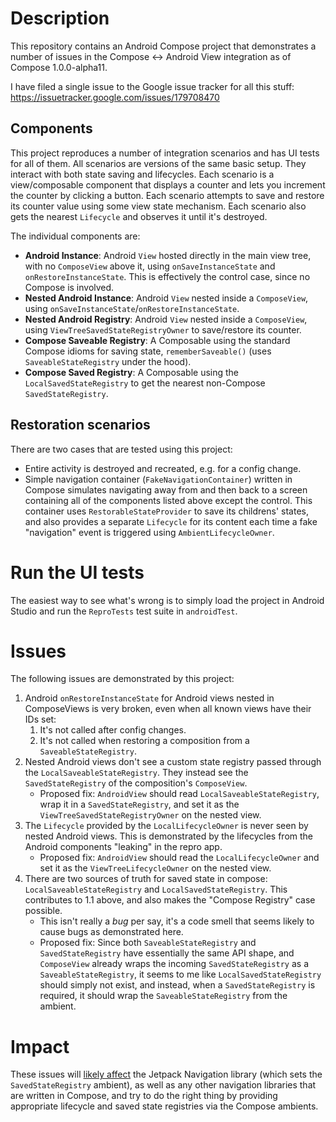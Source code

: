 # Description

This repository contains an Android Compose project that demonstrates a number of issues in the
Compose <-> Android View integration as of Compose 1.0.0-alpha11.

I have filed a single issue to the Google issue tracker for all this stuff: https://issuetracker.google.com/issues/179708470

## Components

This project reproduces a number of integration scenarios and has UI tests for all of them.
All scenarios are versions of the same basic setup. They interact with both state saving and
lifecycles. Each scenario is a view/composable component that displays a counter and lets you
increment the counter by clicking a button. Each scenario attempts to save and restore its counter
value using some view state mechanism. Each scenario also gets the nearest `Lifecycle` and observes
it until it's destroyed.

The individual components are:

 - **Android Instance**: Android `View` hosted directly in the main view tree, with no `ComposeView`
   above it, using `onSaveInstanceState` and `onRestoreInstanceState`. This is effectively the
   control case, since no Compose is involved.
 - **Nested Android Instance**: Android `View` nested inside a `ComposeView`, using
   `onSaveInstanceState`/`onRestoreInstanceState`.
 - **Nested Android Registry**: Android `View` nested inside a `ComposeView`, using
   `ViewTreeSavedStateRegistryOwner` to save/restore its counter.
 - **Compose Saveable Registry**: A Composable using the standard Compose idioms for saving state,
   `rememberSaveable()` (uses `SaveableStateRegistry` under the hood).
 - **Compose Saved Registry**: A Composable using the `LocalSavedStateRegistry` to get the nearest
   non-Compose `SavedStateRegistry`.

## Restoration scenarios

There are two cases that are tested using this project:

 - Entire activity is destroyed and recreated, e.g. for a config change.
 - Simple navigation container (`FakeNavigationContainer`) written in Compose simulates navigating
   away from and then back to a screen containing all of the components listed above except the control. This container uses `RestorableStateProvider` to save its childrens' states, and also provides a separate `Lifecycle` for its content each time a fake "navigation" event is triggered using `AmbientLifecycleOwner`.

# Run the UI tests

The easiest way to see what's wrong is to simply load the project in Android Studio and run the
`ReproTests` test suite in `androidTest`.

# Issues

The following issues are demonstrated by this project:

 1. Android `onRestoreInstanceState` for Android views nested in ComposeViews is very broken, even
    when all known views have their IDs set:
    1. It's not called after config changes.
    2. It's not called when restoring a composition from a `SaveableStateRegistry`.
 2. Nested Android views don't see a custom state registry passed through the
    `LocalSaveableStateRegistry`. They instead see the `SavedStateRegistry` of the composition's
    `ComposeView`.
      - Proposed fix: `AndroidView` should read `LocalSaveableStateRegistry`, wrap it in a
        `SavedStateRegistry`, and set it as the `ViewTreeSavedStateRegistryOwner` on the nested
        view.
 3. The `Lifecycle` provided by the `LocalLifecycleOwner` is never seen by nested Android views.
    This is demonstrated by the lifecycles from the Android components "leaking" in the repro app.
      - Proposed fix: `AndroidView` should read the `LocalLifecycleOwner` and set it as the
        `ViewTreeLifecycleOwner` on the nested view.
 4. There are two sources of truth for saved state in compose: `LocalSaveableStateRegistry` and
    `LocalSavedStateRegistry`. This contributes to 1.1 above, and also makes the
    "Compose Registry" case possible.
      - This isn't really a _bug_ per say, it's a code smell that seems likely to cause bugs as
        demonstrated here.
      - Proposed fix: Since both `SaveableStateRegistry` and `SavedStateRegistry` have essentially
        the same API shape, and `ComposeView` already wraps the incoming `SavedStateRegistry` as a
        `SaveableStateRegistry`, it seems to me like `LocalSavedStateRegistry` should simply not
        exist, and instead, when a `SavedStateRegistry` is required, it should wrap the
        `SaveableStateRegistry` from the ambient.

# Impact

These issues will [likely affect](https://android-review.googlesource.com/c/platform/frameworks/support/+/1577946)
the Jetpack Navigation library (which sets the `SavedStateRegistry` ambient), as well as any other
navigation libraries that are written in Compose, and try to do the right thing by providing
appropriate lifecycle and saved state registries via the Compose ambients.
